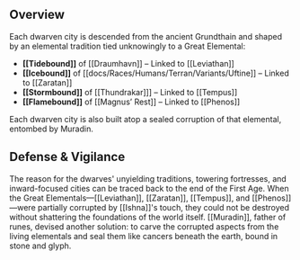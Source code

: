 ## Overview
Each dwarven city is descended from the ancient Grundthain and shaped by an elemental tradition tied unknowingly to a Great Elemental:

- **[[Tidebound]]** of [[Draumhavn]] – Linked to [[Leviathan]]
- **[[Icebound]]** of [[docs/Races/Humans/Terran/Variants/Uftine]] – Linked to [[Zaratan]]
- **[[Stormbound]]** of [[Thundrakar]]] – Linked to [[Tempus]]
- **[[Flamebound]]** of [[Magnus’ Rest]] – Linked to [[Phenos]]

Each dwarven city is also built atop a sealed corruption of that elemental, entombed by Muradin.



## Defense & Vigilance
The reason for the dwarves' unyielding traditions, towering fortresses, and inward-focused cities can be traced back to the end of the First Age. When the Great Elementals—[[Leviathan]], [[Zaratan]], [[Tempus]], and [[Phenos]]—were partially corrupted by [[Ishna]]'s touch, they could not be destroyed without shattering the foundations of the world itself. [[Muradin]], father of runes, devised another solution: to carve the corrupted aspects from the living elementals and seal them like cancers beneath the earth, bound in stone and glyph.